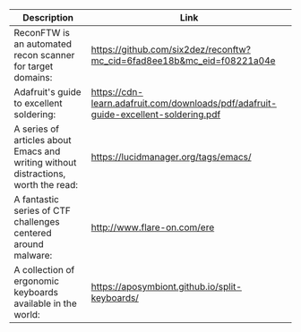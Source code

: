 Description | Link
------------ | ------------
ReconFTW is an automated recon scanner for target domains: | https://github.com/six2dez/reconftw?mc_cid=6fad8ee18b&mc_eid=f08221a04e
Adafruit's guide to excellent soldering: | https://cdn-learn.adafruit.com/downloads/pdf/adafruit-guide-excellent-soldering.pdf
A series of articles about Emacs and writing without distractions, worth the read: | https://lucidmanager.org/tags/emacs/
A fantastic series of CTF challenges centered around malware: | http://www.flare-on.com/ere
A collection of ergonomic keyboards available in the world: | https://aposymbiont.github.io/split-keyboards/
